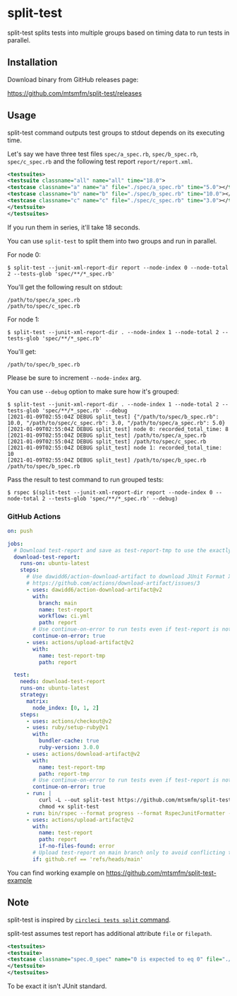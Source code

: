 # split-test

split-test splits tests into multiple groups based on timing data to run tests in parallel.

## Installation

Download binary from GitHub releases page:

https://github.com/mtsmfm/split-test/releases

## Usage

split-test command outputs test groups to stdout depends on its executing time.

Let's say we have three test files `spec/a_spec.rb`, `spec/b_spec.rb`, `spec/c_spec.rb` and the following test report `report/report.xml`.

```xml
<testsuites>
<testsuite classname="all" name="all" time="18.0">
<testcase classname="a" name="a" file="./spec/a_spec.rb" time="5.0"></testcase>
<testcase classname="b" name="b" file="./spec/b_spec.rb" time="10.0"></testcase>
<testcase classname="c" name="c" file="./spec/c_spec.rb" time="3.0"></testcase>
</testsuite>
</testsuites>
```

If you run them in series, it'll take 18 seconds.

You can use `split-test` to split them into two groups and run in parallel.

For node 0:

```
$ split-test --junit-xml-report-dir report --node-index 0 --node-total 2 --tests-glob 'spec/**/*_spec.rb'
```

You'll get the following result on stdout:

```
/path/to/spec/a_spec.rb
/path/to/spec/c_spec.rb
```

For node 1:

```
$ split-test --junit-xml-report-dir . --node-index 1 --node-total 2 --tests-glob 'spec/**/*_spec.rb'
```

You'll get:

```
/path/to/spec/b_spec.rb
```

Please be sure to increment `--node-index` arg.

You can use `--debug` option to make sure how it's grouped:

```
$ split-test --junit-xml-report-dir . --node-index 1 --node-total 2 --tests-glob 'spec/**/*_spec.rb' --debug
[2021-01-09T02:55:04Z DEBUG split_test] {"/path/to/spec/b_spec.rb": 10.0, "/path/to/spec/c_spec.rb": 3.0, "/path/to/spec/a_spec.rb": 5.0}
[2021-01-09T02:55:04Z DEBUG split_test] node 0: recorded_total_time: 8
[2021-01-09T02:55:04Z DEBUG split_test] /path/to/spec/a_spec.rb
[2021-01-09T02:55:04Z DEBUG split_test] /path/to/spec/c_spec.rb
[2021-01-09T02:55:04Z DEBUG split_test] node 1: recorded_total_time: 10
[2021-01-09T02:55:04Z DEBUG split_test] /path/to/spec/b_spec.rb
/path/to/spec/b_spec.rb
```

Pass the result to test command to run grouped tests:

```
$ rspec $(split-test --junit-xml-report-dir report --node-index 0 --node-total 2 --tests-glob 'spec/**/*_spec.rb' --debug)
```

### GitHub Actions

```yaml
on: push

jobs:
  # Download test-report and save as test-report-tmp to use the exactly same test report across parallel jobs.
  download-test-report:
    runs-on: ubuntu-latest
    steps:
      # Use dawidd6/action-download-artifact to download JUnit Format XML test report from another branch
      # https://github.com/actions/download-artifact/issues/3
      - uses: dawidd6/action-download-artifact@v2
        with:
          branch: main
          name: test-report
          workflow: ci.yml
          path: report
        # Use continue-on-error to run tests even if test-report is not uploaded
        continue-on-error: true
      - uses: actions/upload-artifact@v2
        with:
          name: test-report-tmp
          path: report

  test:
    needs: download-test-report
    runs-on: ubuntu-latest
    strategy:
      matrix:
        node_index: [0, 1, 2]
    steps:
      - uses: actions/checkout@v2
      - uses: ruby/setup-ruby@v1
        with:
          bundler-cache: true
          ruby-version: 3.0.0
      - uses: actions/download-artifact@v2
        with:
          name: test-report-tmp
          path: report-tmp
        # Use continue-on-error to run tests even if test-report is not uploaded
        continue-on-error: true
      - run: |
          curl -L --out split-test https://github.com/mtsmfm/split-test/releases/download/v0.3.0/split-test-x86_64-unknown-linux-gnu
          chmod +x split-test
      - run: bin/rspec --format progress --format RspecJunitFormatter --out report/rspec-${{ matrix.node_index }}.xml $(./split-test --junit-xml-report-dir report-tmp --node-index ${{ matrix.node_index }} --node-total 3 --tests-glob 'spec/**/*_spec.rb' --debug)
      - uses: actions/upload-artifact@v2
        with:
          name: test-report
          path: report
          if-no-files-found: error
        # Upload test-report on main branch only to avoid conflicting test report
        if: github.ref == 'refs/heads/main'
```

You can find working example on https://github.com/mtsmfm/split-test-example

## Note

split-test is inspired by [`circleci tests split` command](https://circleci.com/docs/2.0/parallelism-faster-jobs/).

split-test assumes test report has additional attribute `file` or `filepath`.

```xml
<testsuites>
<testsuite>
<testcase classname="spec.0_spec" name="0 is expected to eq 0" file="./spec/0_spec.rb" time="0.000373"></testcase>
</testsuite>
</testsuites>
```

To be exact it isn't JUnit standard.
